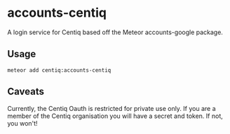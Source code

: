 # accounts-centiq

A login service for Centiq based off the Meteor accounts-google package.

## Usage

    meteor add centiq:accounts-centiq

## Caveats

Currently, the Centiq Oauth is restricted for private use only. If you are a member of the Centiq organisation you will have a secret and token. If not, you won't!
